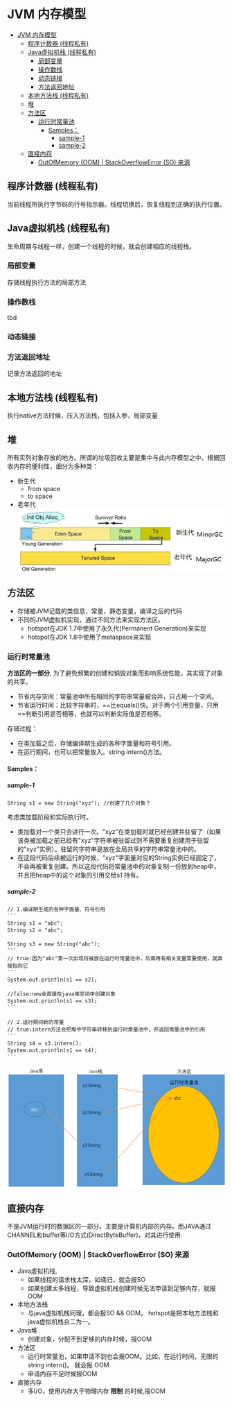 # JVM 内存模型
<!-- TOC -->

- [JVM 内存模型](#jvm-%E5%86%85%E5%AD%98%E6%A8%A1%E5%9E%8B)
    - [程序计数器 (线程私有)](#%E7%A8%8B%E5%BA%8F%E8%AE%A1%E6%95%B0%E5%99%A8-%E7%BA%BF%E7%A8%8B%E7%A7%81%E6%9C%89)
    - [Java虚拟机栈 (线程私有)](#java%E8%99%9A%E6%8B%9F%E6%9C%BA%E6%A0%88-%E7%BA%BF%E7%A8%8B%E7%A7%81%E6%9C%89)
        - [局部变量](#%E5%B1%80%E9%83%A8%E5%8F%98%E9%87%8F)
        - [操作数栈](#%E6%93%8D%E4%BD%9C%E6%95%B0%E6%A0%88)
        - [动态链接](#%E5%8A%A8%E6%80%81%E9%93%BE%E6%8E%A5)
        - [方法返回地址](#%E6%96%B9%E6%B3%95%E8%BF%94%E5%9B%9E%E5%9C%B0%E5%9D%80)
    - [本地方法栈 (线程私有)](#%E6%9C%AC%E5%9C%B0%E6%96%B9%E6%B3%95%E6%A0%88-%E7%BA%BF%E7%A8%8B%E7%A7%81%E6%9C%89)
    - [堆](#%E5%A0%86)
    - [方法区](#%E6%96%B9%E6%B3%95%E5%8C%BA)
        - [运行时常量池](#%E8%BF%90%E8%A1%8C%E6%97%B6%E5%B8%B8%E9%87%8F%E6%B1%A0)
            - [Samples：](#samples)
                - [sample-1](#sample-1)
                - [sample-2](#sample-2)
    - [直接内存](#%E7%9B%B4%E6%8E%A5%E5%86%85%E5%AD%98)
        - [OutOfMemory (OOM) | StackOverflowError (SO) 来源](#outofmemory-oom--stackoverflowerror-so-%E6%9D%A5%E6%BA%90)

<!-- /TOC -->
## 程序计数器 (线程私有)
当前线程所执行字节码的行号指示器。线程切换后，恢复线程到正确的执行位置。
## Java虚拟机栈 (线程私有)
生命周期与线程一样，创建一个线程的时候，就会创建相应的线程栈。
### 局部变量
存储线程执行方法的局部方法
### 操作数栈
tbd
### 动态链接
### 方法返回地址
记录方法返回的地址

## 本地方法栈 (线程私有)
执行native方法时候，压入方法栈，包括入参，局部变量

## 堆
所有实列对象存放的地方。所谓的垃圾回收主要是集中与此内存模型之中。根据回收内存的便利性，细分为多种类：
* 新生代
    * from space
    * to space
* 老年代
![](./images/heap1.PNG)

## 方法区
* 存储被JVM记载的类信息，常量，静态变量，编译之后的代码
* 不同的JVM虚拟机实现，通过不同方法来实现方法区。
    * hotspot在JDK 1.7中使用了永久代(Permanent Generation)来实现
    * hotspot在JDK 1.8中使用了metaspace来实现

### 运行时常量池
__方法区的一部分__, 为了避免频繁的创建和销毁对象而影响系统性能，其实现了对象的共享。
  * 节省内存空间：常量池中所有相同的字符串常量被合并，只占用一个空间。
  * 节省运行时间：比较字符串时，==比equals()快。对于两个引用变量，只用==判断引用是否相等，也就可以判断实际值是否相等。       

存储过程：
* 在类加载之后，存储编译期生成的各种字面量和符号引用。
* 在运行期间，也可以把常量放入。string intern()方法。

#### Samples：
##### sample-1
```
String s1 = new String("xyz"); //创建了几个对象？
```
考虑类加载阶段和实际执行时。
* 类加载对一个类只会进行一次。"xyz"在类加载时就已经创建并驻留了（如果该类被加载之前已经有"xyz"字符串被驻留过则不需要重复创建用于驻留的"xyz"实例）。驻留的字符串是放在全局共享的字符串常量池中的。
* 在这段代码后续被运行的时候，"xyz"字面量对应的String实例已经固定了，不会再被重复创建。所以这段代码将常量池中的对象复制一份放到heap中，并且把heap中的这个对象的引用交给s1 持有。

##### sample-2
    // 1.编译期生成的各种字面量、符号引用      
    ```  
    String s1 = "abc";
    String s2 = "abc";    

    String s3 = new String("abc");    
    ```
    // true:因为"abc"第一次出现将被放在运行时常量池中，后面再有相关变量需要使用，就直接指向它    
    ```
    System.out.println(s1 == s2);
    
    //false:new会直接在java堆空间中创建对象       
    System.out.println(s1 == s3);
    ```
  
    // 2.运行期间新的常量  
    // true:intern方法会把堆中字符串转移到运行时常量池中，并返回常量池中的引用      
    ```
    String s4 = s3.intern();
    System.out.println(s1 == s4);
    ```
![](./images/sample2.PNG)


## 直接内存
不是JVM运行时的数据区的一部分。主要是计算机内部的内存。而JAVA通过CHANNEL和buffer等I/O方式(DirectByteBuffer)，对其进行使用.


### OutOfMemory (OOM) | StackOverflowError (SO) 来源
* Java虚拟机栈, 
    * 如果线程的请求栈太深，如递归，就会报SO
    * 如果创建太多线程，导致虚拟机栈创建时候无法申请到足够内存，就报OOM
* 本地方法栈
    * 与java虚拟机栈同理，都会报SO && OOM。 hotspot是把本地方法栈和java虚拟机栈合二为一。
* Java堆
    * 创建对象，分配不到足够的内存时候，报OOM
* 方法区
    * 运行时常量池，如果申请不到也会报OOM。比如，在运行时间，无限的string intern()。 就会报 OOM
    * 申请内存不足时候报OOM
* 直接内存
    * 多I/O，使用内存大于物理内存 __限制__ 的时候,报OOM

